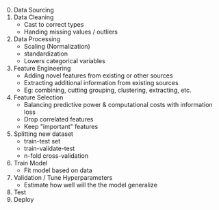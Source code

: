 0. Data Sourcing
1. Data Cleaning
    - Cast to correct types
    - Handing missing values / outliers
2. Data Processing
    - Scaling (Normalization)
    - standardization
    - Lowers categorical variables
3. Feature Engineering
    - Adding novel features from existing or other sources
    - Extracting additional information from existing sources
    - Eg: combining, cutting grouping, clustering, extracting, etc.
4. Feature Selection
    - Balancing predictive power & computational costs with information loss
    - Drop correlated features
    - Keep "important" features
5. Splitting new dataset
    - train-test set
    - train-validate-test
    - n-fold cross-validation
6. Train Model
    - Fit model based on data
7. Validation / Tune Hyperparameters
    - Estimate how well will the the model generalize
8. Test
9. Deploy
